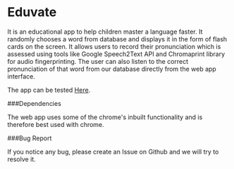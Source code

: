 Eduvate
=======

It is an educational app to help children master a language faster. It randomly chooses a word from database and displays it in the form of flash cards on the screen.
It allows users to record their pronunciation which is assessed using tools like Google Speech2Text API and 
Chromaprint library for audio fingerprinting.
The user can also listen to the correct pronunciation of that word from our database directly from the web app interface.

The app can be tested [Here](http://eduvate.herokuapp.com/).

###Dependencies

The web app uses some of the chrome's inbuilt functionality and is therefore best used with chrome.

###Bug Report

If you notice any bug, please create an Issue on Github and we will try to resolve it.
